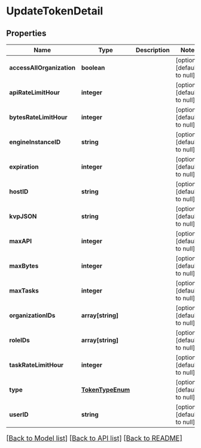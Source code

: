 # UpdateTokenDetail

## Properties
Name | Type | Description | Notes
------------ | ------------- | ------------- | -------------
**accessAllOrganization** | **boolean** |  | [optional] [default to null]
**apiRateLimitHour** | **integer** |  | [optional] [default to null]
**bytesRateLimitHour** | **integer** |  | [optional] [default to null]
**engineInstanceID** | **string** |  | [optional] [default to null]
**expiration** | **integer** |  | [optional] [default to null]
**hostID** | **string** |  | [optional] [default to null]
**kvpJSON** | **string** |  | [optional] [default to null]
**maxAPI** | **integer** |  | [optional] [default to null]
**maxBytes** | **integer** |  | [optional] [default to null]
**maxTasks** | **integer** |  | [optional] [default to null]
**organizationIDs** | **array[string]** |  | [optional] [default to null]
**roleIDs** | **array[string]** |  | [optional] [default to null]
**taskRateLimitHour** | **integer** |  | [optional] [default to null]
**type** | [**TokenTypeEnum**](TokenTypeEnum.md) |  | [optional] [default to null]
**userID** | **string** |  | [optional] [default to null]

[[Back to Model list]](../README.md#documentation-for-models) [[Back to API list]](../README.md#documentation-for-api-endpoints) [[Back to README]](../README.md)

<style>
     p, ul, ol, li { font-size: 18px !important;}
</style>


